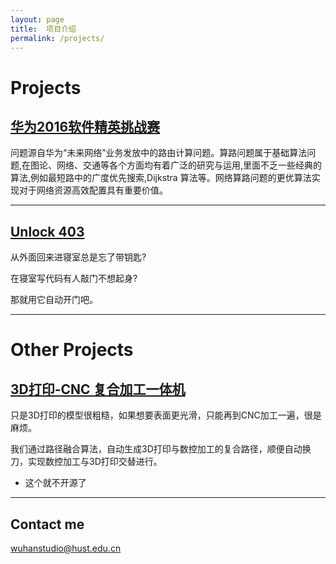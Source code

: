 ```yaml
---
layout: page
title:  项目介绍 
permalink: /projects/
---
```

# Projects

## [华为2016软件精英挑战赛](https://github.com/wuhanstudio/CodeCraft)
问题源自华为“未来网络”业务发放中的路由计算问题。算路问题属于基础算法问题,在图论、网络、交通等各个方面均有着广泛的研究与运用,里面不乏一些经典的算法,例如最短路中的广度优先搜索,Dijkstra 算法等。网络算路问题的更优算法实现对于网络资源高效配置具有重要价值。

***

## [Unlock 403](http://git.oschina.net/wuhanstudio/Unlock_403)
从外面回来进寝室总是忘了带钥匙?

在寝室写代码有人敲门不想起身?  

那就用它自动开门吧。

***


<!-- ## [AVR Libraries](https://github.com/wuhanstudio/AVR_Libraries)
AVR 单片机的一些常用驱动库

***

*## [Grub4DOS](https://github.com/wuhanstudio/Grub4Dos)
Grub4DOS 的常用系统引导项

***
-->

# Other Projects

## [3D打印-CNC 复合加工一体机]()
只是3D打印的模型很粗糙，如果想要表面更光滑，只能再到CNC加工一遍，很是麻烦。  

我们通过路径融合算法，自动生成3D打印与数控加工的复合路径，顺便自动换刀，实现数控加工与3D打印交替进行。  

- 这个就不开源了

***
## Contact me
[wuhanstudio@hust.edu.cn](mailto:wuhanstudio@hust.edu.cn)
